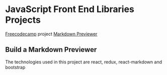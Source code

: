# JavaScript Front End Libraries Projects

[Freecodecamp](https://www.freecodecamp.org/) project [Markdown Previewer](https://learn.freecodecamp.org/front-end-libraries/front-end-libraries-projects/build-a-markdown-previewer)

## Build a Markdown Previewer

The technologies used in this project are react, redux, react-markdown and bootstrap